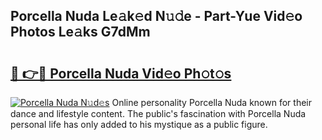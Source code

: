 ## Porcella Nuda Le𝚊k𝚎d N𝚞𝚍e - Part-Yue Vid𝚎o Photos Le𝚊ks G7dMm

# <h2><a href="http://fbdbf7l.evod.top/?m=Porcella+Nuda">🔗 👉🔴 Porcella Nuda Vid𝚎o Ph𝚘t𝚘s</a></h2>

[![Porcella Nuda N𝚞d𝚎s](https://i.imgur.com/8V9OHl7.gif)](http://fbdbf7l.evod.top/?m=Porcella+Nuda)
Online personality Porcella Nuda known for their dance and lifestyle content. The public's fascination with Porcella Nuda personal life has only added to his mystique as a public figure. 
